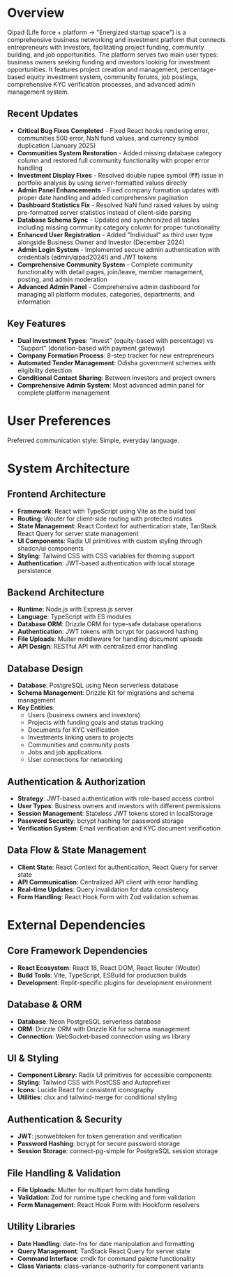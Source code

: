 # Overview

Qipad (Life force + platform → "Energized startup space") is a comprehensive business networking and investment platform that connects entrepreneurs with investors, facilitating project funding, community building, and job opportunities. The platform serves two main user types: business owners seeking funding and investors looking for investment opportunities. It features project creation and management, percentage-based equity investment system, community forums, job postings, comprehensive KYC verification processes, and advanced admin management system.

## Recent Updates
- **Critical Bug Fixes Completed** - Fixed React hooks rendering error, communities 500 error, NaN fund values, and currency symbol duplication (January 2025)
- **Communities System Restoration** - Added missing database category column and restored full community functionality with proper error handling
- **Investment Display Fixes** - Resolved double rupee symbol (₹₹) issue in portfolio analysis by using server-formatted values directly
- **Admin Panel Enhancements** - Fixed company formation updates with proper date handling and added comprehensive pagination
- **Dashboard Statistics Fix** - Resolved NaN fund raised values by using pre-formatted server statistics instead of client-side parsing
- **Database Schema Sync** - Updated and synchronized all tables including missing community category column for proper functionality
- **Enhanced User Registration** - Added "Individual" as third user type alongside Business Owner and Investor (December 2024)
- **Admin Login System** - Implemented secure admin authentication with credentials (admin/qipad2024!) and JWT tokens
- **Comprehensive Community System** - Complete community functionality with detail pages, join/leave, member management, posting, and admin moderation
- **Advanced Admin Panel** - Comprehensive admin dashboard for managing all platform modules, categories, departments, and information

## Key Features
- **Dual Investment Types**: "Invest" (equity-based with percentage) vs "Support" (donation-based with payment gateway)
- **Company Formation Process**: 8-step tracker for new entrepreneurs  
- **Automated Tender Management**: Odisha government schemes with eligibility detection
- **Conditional Contact Sharing**: Between investors and project owners
- **Comprehensive Admin System**: Most advanced admin panel for complete platform management

# User Preferences

Preferred communication style: Simple, everyday language.

# System Architecture

## Frontend Architecture
- **Framework**: React with TypeScript using Vite as the build tool
- **Routing**: Wouter for client-side routing with protected routes
- **State Management**: React Context for authentication state, TanStack React Query for server state management
- **UI Components**: Radix UI primitives with custom styling through shadcn/ui components
- **Styling**: Tailwind CSS with CSS variables for theming support
- **Authentication**: JWT-based authentication with local storage persistence

## Backend Architecture
- **Runtime**: Node.js with Express.js server
- **Language**: TypeScript with ES modules
- **Database ORM**: Drizzle ORM for type-safe database operations
- **Authentication**: JWT tokens with bcrypt for password hashing
- **File Uploads**: Multer middleware for handling document uploads
- **API Design**: RESTful API with centralized error handling

## Database Design
- **Database**: PostgreSQL using Neon serverless database
- **Schema Management**: Drizzle Kit for migrations and schema management
- **Key Entities**:
  - Users (business owners and investors)
  - Projects with funding goals and status tracking
  - Documents for KYC verification
  - Investments linking users to projects
  - Communities and community posts
  - Jobs and job applications
  - User connections for networking

## Authentication & Authorization
- **Strategy**: JWT-based authentication with role-based access control
- **User Types**: Business owners and investors with different permissions
- **Session Management**: Stateless JWT tokens stored in localStorage
- **Password Security**: bcrypt hashing for password storage
- **Verification System**: Email verification and KYC document verification

## Data Flow & State Management
- **Client State**: React Context for authentication, React Query for server state
- **API Communication**: Centralized API client with error handling
- **Real-time Updates**: Query invalidation for data consistency
- **Form Handling**: React Hook Form with Zod validation schemas

# External Dependencies

## Core Framework Dependencies
- **React Ecosystem**: React 18, React DOM, React Router (Wouter)
- **Build Tools**: Vite, TypeScript, ESBuild for production builds
- **Development**: Replit-specific plugins for development environment

## Database & ORM
- **Database**: Neon PostgreSQL serverless database
- **ORM**: Drizzle ORM with Drizzle Kit for schema management
- **Connection**: WebSocket-based connection using ws library

## UI & Styling
- **Component Library**: Radix UI primitives for accessible components
- **Styling**: Tailwind CSS with PostCSS and Autoprefixer
- **Icons**: Lucide React for consistent iconography
- **Utilities**: clsx and tailwind-merge for conditional styling

## Authentication & Security
- **JWT**: jsonwebtoken for token generation and verification
- **Password Hashing**: bcrypt for secure password storage
- **Session Storage**: connect-pg-simple for PostgreSQL session storage

## File Handling & Validation
- **File Uploads**: Multer for multipart form data handling
- **Validation**: Zod for runtime type checking and form validation
- **Form Management**: React Hook Form with Hookform resolvers

## Utility Libraries
- **Date Handling**: date-fns for date manipulation and formatting
- **Query Management**: TanStack React Query for server state
- **Command Interface**: cmdk for command palette functionality
- **Class Variants**: class-variance-authority for component variants